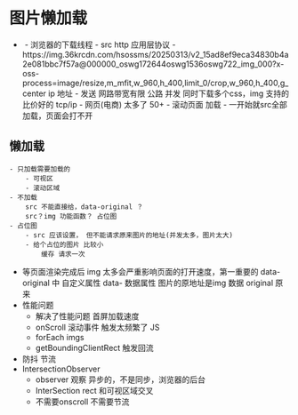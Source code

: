 # 图片懒加载

- <img src="">
    - 浏览器的下载线程
    - src http 应用层协议
    - https://img.36krcdn.com/hsossms/20250313/v2_15ad8ef9eca34830b4a2e081bbc7f57a@000000_oswg172644oswg1536oswg722_img_000?x-oss-process=image/resize,m_mfit,w_960,h_400,limit_0/crop,w_960,h_400,g_center
        ip 地址
    - 发送 网路带宽有限 公路
        并发 同时下载多个css，img 支持的比价好的
        tcp/ip
    - 网页(电商) 太多了 50+
    - 滚动页面 加载
    - 一开始就src全部加载，页面会打不开 

## 懒加载
    - 只加载需要加载的
        - 可视区 
        - 滚动区域
    - 不加载
        src 不能直接给，data-original ？
        src？img 功能函数？ 占位图
    - 占位图
        - src 应该设置， 但不能请求原来图片的地址(并发太多，图片太大)
        - 给个占位的图片 比较小
            缓存 请求一次
- 等页面渲染完成后
    img 太多会严重影响页面的打开速度，第一重要的
    data-original 中
    自定义属性 data- 数据属性
    图片的原地址是img 数据
    original 原来 
- 性能问题
    - 解决了性能问题 首屏加载速度
    - onScroll 滚动事件 触发太频繁了 JS
    - forEach imgs
    - getBoundingClientRect 触发回流
- 防抖 节流
- IntersectionObserver
    - observer 观察 异步的，不是同步，浏览器的后台
    - InterSection rect 和可视区域交叉
    - 不需要onscroll 不需要节流
